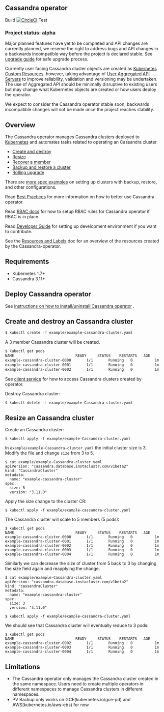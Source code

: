 ## Cassandra operator
Build [![CircleCI](https://circleci.com/gh/benbromhead/cassandra-operator/tree/master.svg?style=svg)](https://circleci.com/gh/benbromhead/cassandra-operator/tree/master)
Test 

### Project status: alpha

Major planned features have yet to be completed and API changes are currently planned, we reserve the right to address bugs and API changes in a backwards incompatible way before the project is declared stable. See [upgrade guide](./doc/user/upgrade/upgrade_guide.md) for safe upgrade process.

Currently user facing Cassandra cluster objects are created as [Kubernetes Custom Resources](https://kubernetes.io/docs/tasks/access-kubernetes-api/extend-api-custom-resource-definitions/), however, taking advantage of [User Aggregated API Servers](https://github.com/kubernetes/community/blob/master/contributors/design-proposals/api-machinery/aggregated-api-servers.md) to improve reliability, validation and versioning may be undertaken. The use of Aggregated API should be minimally disruptive to existing users but may change what Kubernetes objects are created or how users deploy the  operator.

We expect to consider the Cassandra operator stable soon; backwards incompatible changes will not be made once the project reaches stability.

## Overview

The Cassandra operator manages Cassandra clusters deployed to [Kubernetes][k8s-home] and automates tasks related to operating an Cassandra cluster.

- [Create and destroy](#create-and-destroy-an-Cassandra-cluster)
- [Resize](#resize-an-Cassandra-cluster)
- [Recover a member](#member-recovery)
- [Backup and restore a cluster](#disaster-recovery)
- [Rolling upgrade](#upgrade-an-Cassandra-cluster)

There are [more spec examples](./doc/user/spec_examples.md) on setting up clusters with backup, restore, and other configurations.

Read [Best Practices](./doc/best_practices.md) for more information on how to better use Cassandra operator.

Read [RBAC docs](./doc/user/rbac.md) for how to setup RBAC rules for Cassandra operator if RBAC is in place.

Read [Developer Guide](./doc/dev/developer_guide.md) for setting up development environment if you want to contribute.

See the [Resources and Labels](./doc/user/resource_labels.md) doc for an overview of the resources created by the Cassandra-operator.

## Requirements

- Kubernetes 1.7+
- Cassandra 3.11+

## Deploy Cassandra operator

See [instructions on how to install/uninstall Cassandra operator](doc/user/op_guide.md) .

## Create and destroy an Cassandra cluster

```bash
$ kubectl create -f example/example-cassandra-cluster.yaml
```

A 3 member Cassandra cluster will be created.

```bash
$ kubectl get pods
NAME                            READY     STATUS    RESTARTS   AGE
example-cassandra-cluster-0000       1/1       Running   0          1m
example-cassandra-cluster-0001       1/1       Running   0          1m
example-cassandra-cluster-0002       1/1       Running   0          1m
```

See [client service](doc/user/client_service.md) for how to access Cassandra clusters created by operator.

Destroy Cassandra cluster:

```bash
$ kubectl delete -f example/example-Cassandra-cluster.yaml
```

## Resize an Cassandra cluster

Create an Cassandra cluster:

```
$ kubectl apply -f example/example-Cassandra-cluster.yaml
```

In `example/example-Cassandra-cluster.yaml` the initial cluster size is 3.
Modify the file and change `size` from 3 to 5.

```
$ cat example/example-Cassandra-cluster.yaml
apiVersion: "cassandra.database.instaclustr.com/v1beta2"
kind: "CassandraCluster"
metadata:
  name: "example-cassandra-cluster"
spec:
  size: 5
  version: "3.11.0"
```

Apply the size change to the cluster CR:
```
$ kubectl apply -f example/example-cassandra-cluster.yaml
```
The Cassandra cluster will scale to 5 members (5 pods):
```
$ kubectl get pods
NAME                            READY     STATUS    RESTARTS   AGE
example-cassandra-cluster-0000       1/1       Running   0          1m
example-cassandra-cluster-0001       1/1       Running   0          1m
example-cassandra-cluster-0002       1/1       Running   0          1m
example-cassandra-cluster-0003       1/1       Running   0          1m
example-cassandra-cluster-0004       1/1       Running   0          1m
```

Similarly we can decrease the size of cluster from 5 back to 3 by changing the size field again and reapplying the change.

```
$ cat example/example-Cassandra-cluster.yaml
apiVersion: "cassandra.database.instaclustr.com/v1beta2"
kind: "cassandraCluster"
metadata:
  name: "example-cassandra-cluster"
spec:
  size: 3
  version: "3.11.0"
```
```
$ kubectl apply -f example/example-cassandra-cluster.yaml
```

We should see that Cassandra cluster will eventually reduce to 3 pods:

```
$ kubectl get pods
NAME                            READY     STATUS    RESTARTS   AGE
example-cassandra-cluster-0002       1/1       Running   0          1m
example-cassandra-cluster-0003       1/1       Running   0          1m
example-cassandra-cluster-0004       1/1       Running   0          1m
```

## Limitations

- The Cassandra operator only manages the Cassandra cluster created in the same namespace. Users need to create multiple operators in different namespaces to manage Cassandra clusters in different namespaces.
- PV Backup only works on GCE(kubernetes.io/gce-pd) and AWS(kubernetes.io/aws-ebs) for now.


[k8s-home]: http://kubernetes.io
